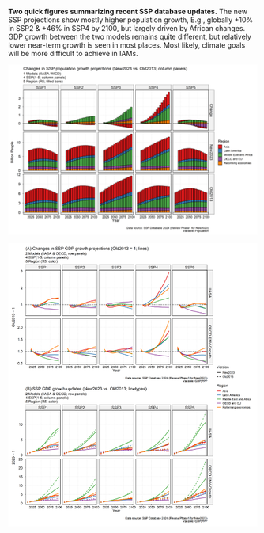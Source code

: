 **Two quick figures summarizing recent SSP database updates.** The new SSP projections show mostly higher population growth, E.g., globally +10% in SSP2 & +46% in SSP4 by 2100, but largely driven by African changes. GDP growth between the two models remains quite different, but relatively lower near-term growth is seen in most places. Most likely, climate goals will be more difficult to achieve in IAMs.

![Image](output/SSPUpdates_POP.png)

![Image](output/SSPUpdates_GDP.png)

